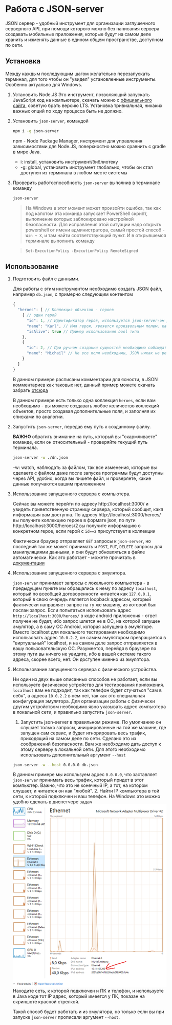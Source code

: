 # Работа с JSON-server

JSON сервер - удобный инструмент для организации заглушечного серверного API, при помощи которого можно без написания сервера создавать мобильные приложения, которые будут на самом деле хранить и изменять данные в едином общем пространстве, доступном по сети.

## Установка

Между каждым последующим шагом желательно перезапускать терминал, для того чтобы он "увидел" установленные инструменты. Особенно актуально для Windows.

1. Установить Node.JS
    Это инструмент, позволяющий запускать JavaScript код на компьютере, скачать можно с [официального сайта](https://nodejs.org/), советую брать версию LTS. Установка тривиальная, никаких важных опций по ходу процесса быть не должно.
2. Установить `json-server`, командой
    ```bash
    npm i -g json-server
    ```
    npm - Node Package Manager, инструмент для управления зависимостями для Node.JS, поверхностно можно сравнить с gradle в мире Java.

    * i: install, установить инструмент/библиотеку
    * -g: global, установить инструмент глобально, чтобы он стал доступен из терминала в любом месте системы
3. Проверить работоспособность `json-server` выполнив в терминале команду
    ```bash
    json-server
    ```
    > На Windows в этот момент может произойти ошибка, так как под капотом эта команда запускает PowerShell скрипт, выполнение которых заблокировано настройкой безопасности. Для исправления этой ситуации надо открыть powershell от имени администратора, самый простой способ - `Win + X`, и там найти соответствующий пункт. И в открывшемся терминале выполнить команду

      >```pwsh
      >Set-ExecutionPolicy -ExecutionPolicy RemoteSigned
      >```

## Использование
1. Подготовить файл с данными.

    Для работы с этим инструментом необходимо создать JSON файл, например `db.json`, с примерно следующим контентом
    ```js
    {
      "heroes": [ // Коллекция объектов - героев
        { // один герой
          "id": 1, // Идентификатор героя, используется json-server-ом для поиска элементов
          "name": "Karl", // Имя героя, является произвольным полем, как и все остальные
          "isAlive": true // Пример использования bool типа
        },
        {
          "id": 2, // При ручном создании сущностей необходимо соблюдать уникальность поля id
          "name": "Michail" // Не все поля необходимы, JSON никак не регламентирует, а json-server просит только id
        }
      ]
    }
    ```
    В данном примере расписаны комментарии для ясности, в JSON комментариев как таковых нет, данный пример можете скачать забрать [отсюда](db-example.json)

    В данном примере есть только одна коллекция `heroes`, если вам необходимо - вы можете создавать любое количество коллекций объектов, просто создавая дополнительные поля, и заполняя их списками по аналогии.
3. Запустить `json-server`, передав ему путь к созданному файлу.

    **ВАЖНО** обратить внимание на путь, который вы "скармливаете" команде, если он относительный - проверяйте текущий путь терминала.
    ```bash
    json-server -w ./dn.json
    ```
    -w: watch, наблюдать за файлом, так все изменения, которые вы сделаете с файлом даже после запуска программы будут доступны через API, удобно, когда вы пишете файл, и проверяете, какие данные получаются вашим приложением
4. Использование запущенного сервера с компьютера.

    Сейчас вы можете перейти по адресу http://localhost:3000/ и увидеть приветственную страницу сервера, который сообщит, какя информация вам доступна. По адресу http://localhost:3000/heroes/ вы получите коллекцию героев в формате json, по пути http://localhost:3000/heroes/2 вы получите информацию о конкретном герое, если герой с `id==2` присутствует в коллекции

    Фактически браузер отправляет `GET` запросы к `json-server`, но последний так же может принимать и `POST`, `PUT`, `DELETE` запросы для манипуляциями данными, и они будут обновляться в файле автоматически. Как это работает - можете прочитать в [документации](https://github.com/typicode/json-server)

5. Использование запущенного сервера с эмулятора.

    `json-server` принимает запросы  с локального компьютера - в предыдущем пункте мы обращались к нему по адресу `localhost`, который по всеобщей договоренности читается как `127.0.0.1`, который в свою очередь является loopback адресом, который фактически направляет запрос на ту же машину, из которой был послан запрос. Если попытаться использовать адрес `http://localhost:3000/heroes/` в коде android приложения - ответ получен не будет, ибо запрос шлется не в ОС, на которой запущен эмулятор, а в саму ОС Android, которая запущена в эмуляторе. Вместо localhost для локального тестирования необходимо использовать адрес `10.0.2.2`, он самим эмулятором превращается в "виртуальный" localhost, и на самом деле запрос отправляется в вашу пользовательскую ОС. Разумеется, перейдя в браузере по этому пути вы ничего не увидите, ибо в вашей системе такого адреса, скорее всего, нет. Он доступен именно из эмулятора.

5. Использование запущенного сервера с физического устройства.

    Ни один из двух выше описанных способов не работает, если вы используете физическое устройство для тестирования приложения. `localhost` вам не подходит, так как телефон будет стучаться "сам в себя", а адреса `10.0.2.2` в нем нет, так как это специальная конфигурация эмулятора. Для организации работы с физически другим устройством необходимо явно указывать адрес компьютера в локальной сети, и правильно запустить `json-server`.

    1. Запустить json-server в правильном режиме. По умолчанию он слушает только запросы, инициированные на той же машине, где запущен сам сервис, и будет игнорировать весь трафик, приходящий на самом деле по сети. Сделано это из соображений безопасности. Вам же необходимо дать доступ к этому серверу в локальной сети. Для этого необходимо использовать дополнительный аргумент `--host`
    ```bash
    json-server -w --host 0.0.0.0 db.json
    ```
    В данном примере мы используем адрес `0.0.0.0`, что заставляет `json-server` принимать весь трафик, который придет в этот компьютер. Важно, что это не конечный IP, а тот, на котором слушает, и читается он как "любой".
    2. Найти IP компьютера в той сети, к которой подключен и ваш телефон. На Windows это можно удобно сделать в диспетчере задач
    ![диспетчер задач](task-manager.png)
    Находите сеть, к которой подключен и ПК и телефон, и используете в Java коде тот IP адрес, который имеется у ПК, показан на скриншоте красной стрелкой.
    
    Такой способ будет работать и из эмулятора, но только если вы при запуске `json-server` прописали аргумент `--host`.

